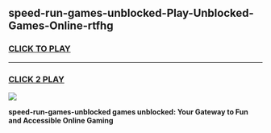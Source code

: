
## speed-run-games-unblocked-Play-Unblocked-Games-Online-rtfhg
<h3>
<a href="https://premium76.site?title=speed-run-games-unblocked&ref=24A">CLICK TO PLAY</a></h3>
<hr>

<h3>
<a href="https://premium76.site?title=speed-run-games-unblocked&ref=24A">CLICK 2 PLAY</a>
  
</h3>

<a href="https://premium76.site?title=speed-run-games-unblocked&ref=24A"><img src="https://clearcache.store/games.png"></a>


**speed-run-games-unblocked games unblocked: Your Gateway to Fun and Accessible Online Gaming**
